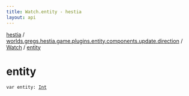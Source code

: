 ```yaml
---
title: Watch.entity - hestia
layout: api
---
```


<div class='api-docs-breadcrumbs'><a href="../../index.html">hestia</a> / <a href="../index.html">worlds.gregs.hestia.game.plugins.entity.components.update.direction</a> / <a href="index.html">Watch</a> / <a href="./entity.html">entity</a></div>

# entity

<div class="signature"><code><span class="keyword">var </span><span class="identifier">entity</span><span class="symbol">: </span><a href="https://kotlinlang.org/api/latest/jvm/stdlib/kotlin/-int/index.html"><span class="identifier">Int</span></a></code></div>
